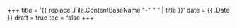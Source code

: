 +++
title = '{{ replace .File.ContentBaseName "-" " " | title }}'
date = {{ .Date }}
draft = true
toc = false
+++
